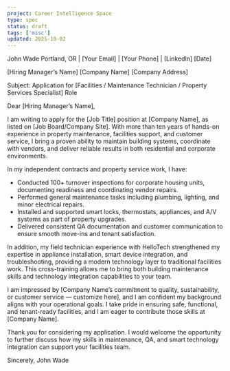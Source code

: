 ```yaml
---
project: Career Intelligence Space
type: spec
status: draft
tags: ['misc']
updated: 2025-10-02
---
```



John Wade
Portland, OR | [Your Email] | [Your Phone] | [LinkedIn]
[Date]

[Hiring Manager’s Name]
[Company Name]
[Company Address]

Subject: Application for [Facilities / Maintenance Technician / Property Services Specialist] Role

Dear [Hiring Manager’s Name],

I am writing to apply for the [Job Title] position at [Company Name], as listed on [Job Board/Company Site]. With more than ten years of hands-on experience in property maintenance, facilities support, and customer service, I bring a proven ability to maintain building systems, coordinate with vendors, and deliver reliable results in both residential and corporate environments.

In my independent contracts and property service work, I have:
- Conducted 100+ turnover inspections for corporate housing units, documenting readiness and coordinating vendor repairs.
- Performed general maintenance tasks including plumbing, lighting, and minor electrical repairs.
- Installed and supported smart locks, thermostats, appliances, and A/V systems as part of property upgrades.
- Delivered consistent QA documentation and customer communication to ensure smooth move-ins and tenant satisfaction.

In addition, my field technician experience with HelloTech strengthened my expertise in appliance installation, smart device integration, and troubleshooting, providing a modern technology layer to traditional facilities work. This cross-training allows me to bring both building maintenance skills and technology integration capabilities to your team.

I am impressed by [Company Name’s commitment to quality, sustainability, or customer service — customize here], and I am confident my background aligns with your operational goals. I take pride in ensuring safe, functional, and tenant-ready facilities, and I am eager to contribute those skills at [Company Name].

Thank you for considering my application. I would welcome the opportunity to further discuss how my skills in maintenance, QA, and smart technology integration can support your facilities team.

Sincerely,
John Wade
